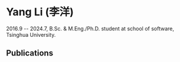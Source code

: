 # Yang Li (李洋)

2016.9 -- 2024.7, B.Sc. & M.Eng./Ph.D. student at school of software, Tsinghua University.

## Publications
